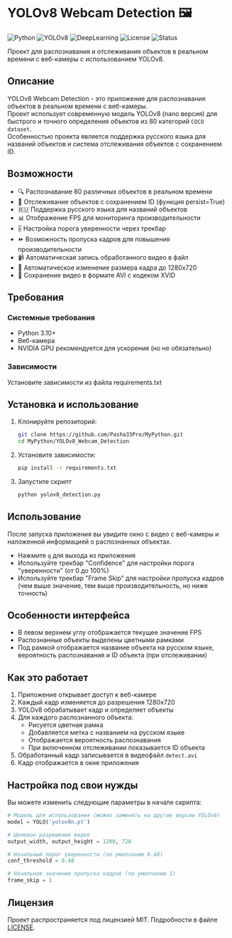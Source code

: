 # YOLOv8 Webcam Detection 🖼️

![Python](https://img.shields.io/badge/Python-3.10%2B-blue?logo=python)
![YOLOv8](https://img.shields.io/badge/YOLOv8-Computer_Vision-orange?logo=computer-vision)
![DeepLearning](https://img.shields.io/badge/Deep_Learning-AI-purple)
![License](https://img.shields.io/badge/License-MIT-green)
![Status](https://img.shields.io/badge/Status-Active-brightgreen)

Проект для распознавания и отслеживания объектов в реальном времени с веб-камеры с использованием YOLOv8.

## Описание

YOLOv8 Webcam Detection - это приложение для распознавания объектов в реальном времени с веб-камеры.<br>
Проект использует современную модель YOLOv8 (nano версия) для быстрого и точного определения объектов из 80 категорий `COCO dataset`.<br>
Особенностью проекта является поддержка русского языка для названий объектов и система отслеживания объектов с сохранением ID.

## Возможности

- 🔍 Распознавание 80 различных объектов в реальном времени
- 🔄 Отслеживание объектов с сохранением ID (функция persist=True)
- 🇷🇺 Поддержка русского языка для названий объектов
- 📊 Отображение FPS для мониторинга производительности
- 🎚️ Настройка порога уверенности через трекбар
- ⏩ Возможность пропуска кадров для повышения производительности
- 📹 Автоматическая запись обработанного видео в файл
- 📏 Автоматическое изменение размера кадра до 1280x720
- 💾 Сохранение видео в формате AVI с кодеком XVID

## Требования

### Системные требования

- Python 3.10+
- Веб-камера
- NVIDIA GPU рекомендуется для ускорения (но не обязательно)

### Зависимости

Установите зависимости из файла requirements.txt

## Установка и использование

1. Клонируйте репозиторий:
   ```bash
   git clone https://github.com/Pasha33Pro/MyPython.git
   cd MyPython/YOLOv8_Webcam_Detection
   ```
2. Установите зависимости:
    ```bash
   pip install -r requirements.txt
   ```
3. Запустите скрипт
    ```bash
   python yolov8_detection.py
   ```

## Использование

После запуска приложения вы увидите окно с видео с веб-камеры и наложенной информацией о распознанных объектах.

* Нажмите `q` для выхода из приложения
* Используйте трекбар "Confidence" для настройки порога "уверенности" (от 0 до 100%)
* Используйте трекбар "Frame Skip" для настройки пропуска кадров (чем выше значение, тем выше производительность, но
  ниже точность)

## Особенности интерфейса

* В левом верхнем углу отображается текущее значение FPS
* Распознанные объекты выделены цветными рамками
* Под рамкой отображается название объекта на русском языке, вероятность распознавания и ID объекта (при отслеживании)

## Как это работает

1. Приложение открывает доступ к веб-камере
2. Каждый кадр изменяется до разрешения 1280x720
3. YOLOv8 обрабатывает кадр и определяет объекты
4. Для каждого распознанного объекта:
    * Рисуется цветная рамка
    * Добавляется метка с названием на русском языке
    * Отображается вероятность распознавания
    * При включенном отслеживании показывается ID объекта
5. Обработанный кадр записывается в видеофайл `detect.avi`
6. Кадр отображается в окне приложения

## Настройка под свои нужды

Вы можете изменить следующие параметры в начале скрипта:

```python
# Модель для использования (можно заменить на другие версии YOLOv8)
model = YOLO('yolov8n.pt')

# Целевое разрешение видео
output_width, output_height = 1280, 720

# Начальный порог уверенности (по умолчанию 0.48)
conf_threshold = 0.48

# Начальное значение пропуска кадров (по умолчанию 1)
frame_skip = 1
```

## Лицензия

Проект распространяется под лицензией MIT. Подробности в файле [LICENSE](LICENSE).